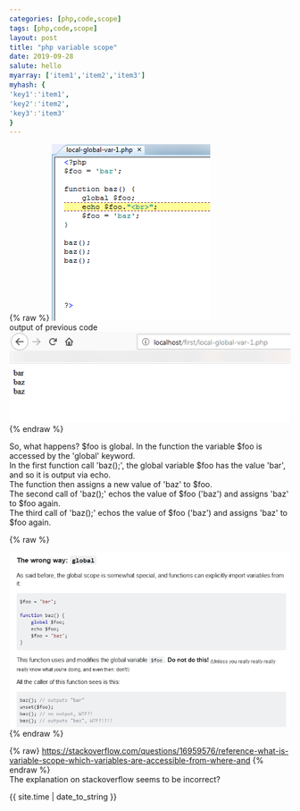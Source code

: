 ```yaml
---
categories: [php,code,scope]
tags: [php,code,scope]
layout: post
title: "php variable scope"
date: 2019-09-28
salute: hello
myarray: ['item1','item2','item3']
myhash: {
'key1':'item1',
'key2':'item2',
'key3':'item3'
}
---
```

{% raw %}
<img src="https://github.com/joekingTheThird3/joekingTheThird3.github.io/blob/master/assets/28-09-2019-0375.png?raw=true">
<br>
output of previous code
<br>
<img src="https://raw.githubusercontent.com/joekingTheThird3/joekingTheThird3.github.io/master/assets/28-09-2019-0374.png?raw=true">
{% endraw %}


So, what happens?
$foo is global. In the function the variable $foo is accessed by the 'global' keyword.
<br>
In the first function call 'baz();', the global variable $foo has the value 'bar', and so it is output via echo.
<br>
The function then assigns a new value of 'baz' to $foo.
<br>
The second call of 'baz();' echos the value of $foo ('baz') and assigns 'baz' to $foo again.
<br>
The third call  of 'baz();' echos the value of $foo ('baz') and assigns 'baz' to $foo again.
<br>

{% raw %}

<img src="https://github.com/joekingTheThird3/joekingTheThird3.github.io/blob/master/assets/28-09-2019-0376.png?raw=true">
{% endraw %}

{% raw}
https://stackoverflow.com/questions/16959576/reference-what-is-variable-scope-which-variables-are-accessible-from-where-and 
{% endraw %}
<br>
The explanation on stackoverflow seems to be incorrect?


{{ site.time | date_to_string }}
